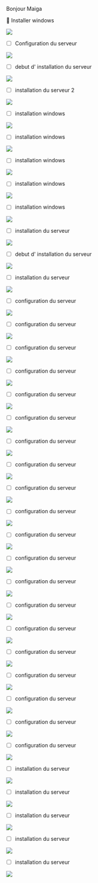 Bonjour Maiga

:whale: Installer windows

<img src="images/image final.jpg" width='' height='' >

- [ ] Configuration du serveur

</img> <img src="images/photo.jpg" width='' height='' > </img>

- [ ] debut d' installation du serveur

</img> <img src="images/pho1.jpg" width='' height='' > </img>

- [ ] installation du serveur 2

</img> <img src="images/pho2.jpg" width='' height='' > </img>

- [ ] installation windows

</img> <img src="images/pho3.jpg" width='' height='' > </img>

- [ ] installation windows

</img> <img src="images/pho4.jpg" width='' height='' > </img>

- [ ] installation windows

</img> <img src="images/pho5.jpg" width='' height='' > </img>

- [ ] installation windows

</img> <img src="images/pho6.jpg" width='' height='' > </img>

- [ ] installation windows

</img> <img src="images/pho7.jpg" width='' height='' > </img>

- [ ] installation du serveur

</img> <img src="images/pho9.jpg" width='' height='' > </img>

- [ ] debut d' installation du serveur

</img> <img src="images/pho11.jpg" width='' height='' > </img>

- [ ] installation du serveur

</img> <img src="images/pho12.jpg" width='' height='' > </img>

- [ ] configuration  du serveur

</img> <img src="images/pho13.jpg" width='' height='' > </img>

- [ ] configuration  du serveur

</img> <img src="images/pho14.jpg" width='' height='' > </img>

- [ ] configuration  du serveur

</img> <img src="images/pho15.jpg" width='' height='' > </img>

- [ ] configuration  du serveur

</img> <img src="images/pho16.jpg" width='' height='' > </img>

- [ ] configuration  du serveur

</img> <img src="images/pho17.jpg" width='' height='' > </img>

- [ ] configuration  du serveur

</img> <img src="images/pho18.jpg" width='' height='' > </img>

- [ ] configuration  du serveur

</img> <img src="images/pho19.jpg" width='' height='' > </img>

- [ ] configuration  du serveur

</img> <img src="images/pho20.jpg" width='' height='' > </img>

- [ ] configuration  du serveur

</img> <img src="images/pho21.jpg" width='' height='' > </img>

- [ ] configuration  du serveur

</img> <img src="images/pho22.jpg" width='' height='' > </img>

- [ ] configuration  du serveur

</img> <img src="images/pho23.jpg" width='' height='' > </img>

- [ ] configuration  du serveur

</img> <img src="images/pho24.jpg" width='' height='' > </img>

- [ ] configuration  du serveur

</img> <img src="images/pho25.jpg" width='' height='' > </img>

- [ ] configuration  du serveur

</img> <img src="images/pho26.jpg" width='' height='' > </img>

- [ ] configuration  du serveur

</img> <img src="images/pho27.jpg" width='' height='' > </img>

- [ ] configuration  du serveur

</img> <img src="images/pho28.jpg" width='' height='' > </img>

- [ ] configuration du serveur

</img> <img src="images/pho29.jpg" width='' height='' > </img>

- [ ] configuration du serveur

</img> <img src="images/pho30.jpg" width='' height='' > </img>

- [ ] configuration  du serveur

</img> <img src="images/pho31.jpg" width='' height='' > </img>

- [ ] configuration  du serveur

</img> <img src="images/pho32.jpg" width='' height='' > </img>

- [ ] installation du serveur

</img> <img src="images/pho33.jpg" width='' height='' > </img>

- [ ] installation du serveur

</img> <img src="images/pho34.jpg" width='' height='' > </img>

- [ ] installation du serveur

</img> <img src="images/pho35.jpg" width='' height='' > </img>
 
- [ ] installation du serveur

</img> <img src="images/pho36.jpg" width='' height='' > </img>

- [ ] installation du serveur

</img> <img src="images/pho37.jpg" width='' height='' > </img>
